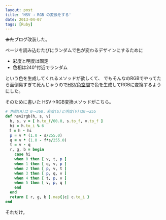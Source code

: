 ```yaml
---
layout: post
title: 'HSV → RGB の変換をする'
date: 2013-04-07
tags: [Ruby]
---
```


<del>また</del>ブログ改装した。

ページを読み込むたびにランダムで色が変わるデザインにするために

- 彩度と明度は固定
- 色相は240°付近でランダム

という色を生成してくれるメソッドが欲しくて、
でもそんなのRGBでやってたら面倒臭すぎて死んじゃうので[HSV色空間](http://ja.wikipedia.org/wiki/HSV色空間)で色を生成してRGBに変換するようにした。

そのために書いた HSV→RGB変換メソッドがこちら。

``` ruby
# 色相(H)は 0〜360，彩度(S)と明度(V)は0〜255
def hsv2rgb(h, s, v)
  h, s, v = [ h.to_f/60.0, s.to_f, v.to_f ]
  hi = h.to_i % 6
　f = h - hi
  p = v * (1.0 - s/255.0)
  q = v * (1.0 - f*s/255.0)
  t = v - q
  r, g, b = begin
    case hi
    when 0 then [ v, t, p ]
    when 1 then [ q, v, p ]
    when 2 then [ p, v, t ]
    when 3 then [ p, q, v ]
    when 4 then [ t, p, v ]
    when 5 then [ v, p, q ]
    end
  end
  return [ r, g, b ].map{|c| c.to_i }
end
```

それだけ。
